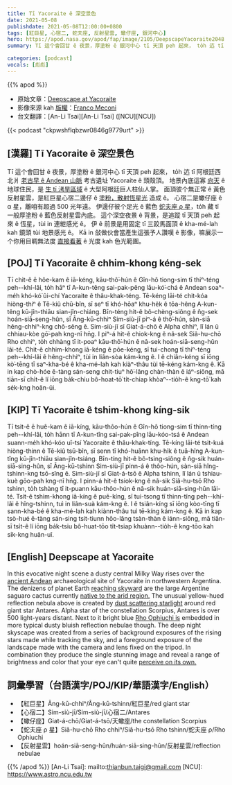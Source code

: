 ```yaml
---
title: Tī Yacoraite ê 深空景色
date: 2021-05-08
publishdate: 2021-05-08T12:00:00+0800
tags: [紅巨星, 心宿二, 蛇夫座, 反射星雲, 蠍仔座, 銀河中心]
hero: https://apod.nasa.gov/apod/fap/image/2105/DeepscapeYacoraite2048.jpg
summary: Tī 這个會回甘 ê 夜景，厚塗粉 ê 銀河中心 tī 天頂 peh 起來， to̍h 迒 tī 阿根廷西北爿古老 ê Andean 山脈考古遺址 Yacoraite ê 頭殼頂。

categories: [podcast]
vocals: [彪彪]
---
```


{{% apod %}}

- 原始文章：[Deepscape at Yacoraite](https://apod.nasa.gov/apod/ap210508.html)
- 影像來源 kah [版權][copyright]：[Franco Meconi](https://www.instagram.com/terrazaalcosmos)
- 台文翻譯：[An-Li Tsai][An-Li Tsai] ([NCU][NCU])

{{< podcast "ckpwshflqbzwr0846g9779urt" >}}

## [漢羅] Tī Yacoraite ê 深空景色
Tī 這个會回甘 ê 夜景，厚塗粉 ê 銀河中心 tī 天頂 peh 起來， to̍h 迒 tī 阿根廷西北爿 [老古早 ê Andean 山脈][ancient Andean] 考古遺址 Yacoraite ê 頭殼頂。
地景內底這寡 [向天][reaching skyward] ê 地球住民，是 [生 tī 洘旱區域][native to the arid region.] ê 大型阿根廷巨人柱仙人掌。
面頂彼个無正常 ê 黃色反射星雲，是紅巨星心宿二邊仔 ê [塗粉，散射恆星光][dust scattering starlight] 造成 ê。
心宿二是蠍仔座 ê α 星，離咱有超過 500 光年遠。
伊邊仔彼个足光 ê 藍色 [蛇夫座 ρ 星][Rho Ophiuchi is]，to̍h 藏 tī 一般厚塗粉 ê 藍色反射星雲內底。
這个深空夜景 ê 背景，是追蹤 tī 天頂 peh 起來 ê 恆星，tùi in 連紲感光 ê。
伊 ê 前景是用固定 tī 三跤馬面頂 ê kha-mé-lah kah 鏡頭 tùi 地景感光 ê。
Kā in 敆做伙會當產生這張予人讚嘆 ê 影像，嘛展示一个你用目睭無法度 [直接看著][perceive on its own.] ê 光度 kah 色光範圍。

## [POJ] Tī Yacoraite ê chhim-khong kéng-sek
Tī chit-ê ē hôe-kam ê iā-kéng, kāu-thô͘-hún ê Gîn-hô tiong-sim tī thiⁿ-téng peh--khí-lâi, to̍h hāⁿ tī A-kun-têng sai-pak-pêng lāu-kó͘-chá ê Andean soaⁿ-me̍h khó-kó͘ ûi-chí Yacoraite ê thâu-khak-téng.
Tē-kéng lāi-té chit-kóa hiòng-thiⁿ ê Tē-kiû chū-bîn, sī seⁿ tī khó-hōaⁿ khu-he̍k ê tōa-hêng A-kun-têng kū-jîn-thiāu sian-jîn-chiáng.
Bīn-téng hit-ê bô-chèng-siông ê n̂g-sek hoán-siā-seng-hûn, sī Âng-kū-chhiⁿ Sim-siù-jī piⁿ-á ê thô͘-hún, sàn-siā hêng-chhiⁿ-kng chō-sêng ê.
Sim-siù-jī sī Giat-á-chō ê Alpha chhiⁿ, lî lán ū chhiau-kòe gō͘-pah kng-nî hn̄g.
I piⁿ-á hit-ê chiok-kng ê nâ-sek Siâ-hu-chō Rho chhiⁿ, to̍h chhàng tī it-poaⁿ kāu-thô͘-hún ê nâ-sek hoán-siā-seng-hûn lāi-té.
Chit-ê chhim-khong iā-kéng ê pōe-kéng, sī tui-chong tī thiⁿ-téng peh--khí-lâi ê hêng-chhiⁿ, tùi in liân-sòa kám-kng ê.
I ê chiân-kéng sī iōng kò͘-tēng tī saⁿ-kha-bé ê kha-mé-lah kah kiàⁿ-thâu tùi tē-kéng kám-kng ê.
Kā in kap chò-hóe ē-tàng sán-seng chit-tiuⁿ hō͘-lâng chàn-thàn ê iáⁿ-siōng, mā tiān-sī chi̍t-ê lí iōng ba̍k-chiu bô-hoat-tō͘ ti̍t-chiap khòaⁿ--tio̍h-ê kng-tō͘ kah se̍k-kng hoān-ûi.

## [KIP] Tī Yacoraite ê tshim-khong kíng-sik
Tī tsit-ê ē huê-kam ê iā-kíng, kāu-thôo-hún ê Gîn-hô tiong-sim tī thinn-tíng peh--khí-lâi, to̍h hānn tī A-kun-tîng sai-pak-pîng lāu-kóo-tsá ê Andean suann-me̍h khó-kóo uî-tsí Yacoraite ê thâu-khak-tíng.
Tē-kíng lāi-té tsit-kuá hiòng-thinn ê Tē-kiû tsū-bîn, sī senn tī khó-huānn khu-hi̍k ê tuā-hîng A-kun-tîng kū-jîn-thiāu sian-jîn-tsiáng.
Bīn-tíng hit-ê bô-tsìng-siông ê n̂g-sik huán-siā-sing-hûn, sī Âng-kū-tshinn Sim-siù-jī pinn-á ê thôo-hún, sàn-siā hîng-tshinn-kng tsō-sîng ê.
Sim-siù-jī sī Giat-á-tsō ê Alpha tshinn, lî lán ū tshiau-kuè gōo-pah kng-nî hn̄g.
I pinn-á hit-ê tsiok-kng ê nâ-sik Siâ-hu-tsō Rho tshinn, to̍h tshàng tī it-puann kāu-thôo-hún ê nâ-sik huán-siā-sing-hûn lāi-té.
Tsit-ê tshim-khong iā-kíng ê puē-kíng, sī tui-tsong tī thinn-tíng peh--khí-lâi ê hîng-tshinn, tuì in liân-suà kám-kng ê.
I ê tsiân-kíng sī iōng kòo-tīng tī sann-kha-bé ê kha-mé-lah kah kiànn-thâu tuì tē-kíng kám-kng ê.
Kā in kap tsò-hué ē-tàng sán-sing tsit-tiunn hōo-lâng tsàn-thàn ê iánn-siōng, mā tiān-sī tsi̍t-ê lí iōng ba̍k-tsiu bô-huat-tōo ti̍t-tsiap khuànn--tio̍h-ê kng-tōo kah si̍k-kng huān-uî.

## [English] Deepscape at Yacoraite
In this evocative night scene a dusty central Milky Way rises over the [ancient Andean][ancient Andean] archaeological site of Yacoraite in northwestern Argentina. The denizens of planet Earth [reaching skyward][reaching skyward] are the large Argentine saguaro cactus currently [native to the arid region.][native to the arid region.] The unusual yellow-hued reflection nebula above is created by [dust scattering starlight][dust scattering starlight] around red giant star Antares. Alpha star of the constellation Scorpius, Antares is over 500 light-years distant. Next to it bright blue [Rho Ophiuchi is][Rho Ophiuchi is] embedded in more typical dusty bluish reflection nebulae though. The deep night skyscape was created from a series of background exposures of the rising stars made while tracking the sky, and a foreground exposure of the landscape made with the camera and lens fixed on the tripod. In combination they produce the single stunning image and reveal a range of brightness and color that your eye can't quite [perceive on its own.][perceive on its own.]

## 詞彙學習（台語漢字/POJ/KIP/華語漢字/English）

- 【紅巨星】Âng-kū-chhiⁿ/Âng-kū-tshinn/紅巨星/red giant star
- 【心宿二】Sim-siù-jī/Sim-siù-jī/心宿二/Antares
- 【蠍仔座】Giat-á-chō/Giat-á-tsō/天蠍座/the constellation Scorpius
- 【蛇夫座 ρ 星】Siâ-hu-chō Rho chhiⁿ/Siâ-hu-tsō Rho tshinn/蛇夫座 ρ/Rho Ophiuchi
- 【反射星雲】hoán-siā-seng-hûn/huán-siā-sing-hûn/反射星雲/reflection nebulae


{{% /apod %}}
[An-Li Tsai]: mailto:thianbun.taigi@gmail.com
[NCU]: https://www.astro.ncu.edu.tw

[copyright]: https://apod.nasa.gov/apod/fap/lib/about_apod.html#srapply

[ancient Andean]:https://en.wikipedia.org/wiki/Andean_civilizations
[reaching skyward]:https://solarsystem.nasa.gov/whats-up-skywatching-tips-from-nasa/
[native to the arid region.]:https://en.wikipedia.org/wiki/Los_Cardones_National_Park#/media/File:Los_Cardones_National_Park_04.jpg
[dust scattering starlight]:https://apod.nasa.gov/apod/ap200516.html
[Rho Ophiuchi is]:https://en.wikipedia.org/wiki/Rho_Ophiuchi
[perceive on its own.]:https://apod.nasa.gov/apod/ap130411.html
